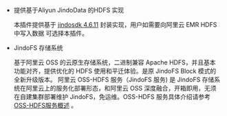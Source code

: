 * 提供基于Aliyun JindoData 的HDFS 实现
  
  本插件提供基于 [jindosdk 4.6.11](https://github.com/aliyun/alibabacloud-jindodata/blob/master/docs/user/4.x/4.6.x/4.6.11/jindofs/hadoop/jindosdk_ide_hadoop.md) 封装实现，用户如需要向阿里云 EMR HDFS中写入数据
  可选择本插件。
  
* JindoFS 存储系统

  基于阿里云 OSS 的云原生存储系统，二进制兼容 Apache HDFS，并且基本功能对齐，提供优化的 HDFS 使用和平迁体验。是原 JindoFS Block 模式的全新升级版本。 阿里云 OSS-HDFS 服务（JindoFS 服务) 是 JindoFS 存储系统在阿里云上的服务化部署形态，和阿里云 OSS 深度融合，开箱即用，无须在自建集群部署维护 JindoFS，免运维。OSS-HDFS 服务具体介绍请参考 [OSS-HDFS服务概述](https://help.aliyun.com/zh/oss/user-guide/overview-1) 。

